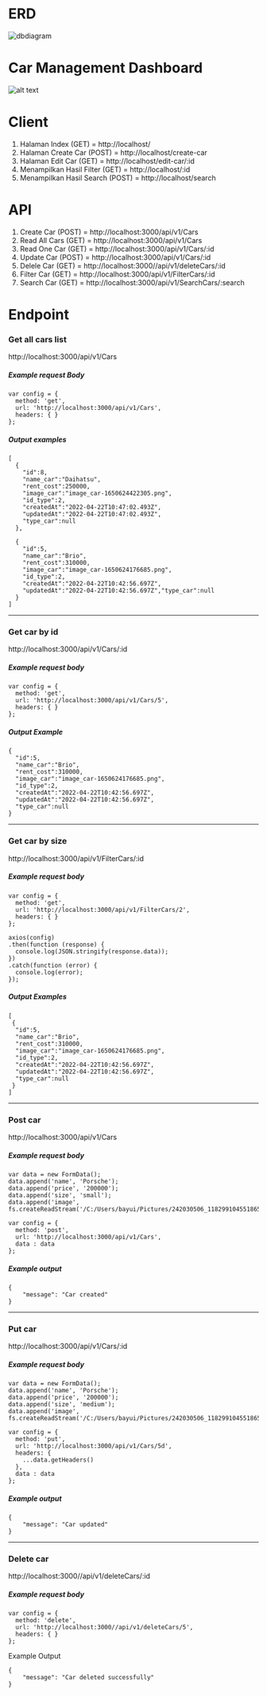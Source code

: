 # ERD 
![dbdiagram](/uploads/a404961f0e6a4c6bf3633860e125b784/dbdiagram.png)

# Car Management Dashboard
![alt text](https://github.com/bayuik/car-management-dashboard/blob/main/ERD/ERD.png)

# Client
1. Halaman Index (GET) = http://localhost/
2. Halaman Create Car (POST) = http://localhost/create-car
3. Halaman Edit Car (GET) = http://localhost/edit-car/:id
4. Menampilkan Hasil Filter (GET) = http://localhost/:id
5. Menampilkan Hasil Search (POST) = http://localhost/search

# API 
1. Create Car (POST) = http://localhost:3000/api/v1/Cars
2. Read All Cars (GET) = http://localhost:3000/api/v1/Cars
3. Read One Car (GET) = http://localhost:3000/api/v1/Cars/:id
4. Update Car (POST) = http://localhost:3000/api/v1/Cars/:id
5. Delele Car (GET) = http://localhost:3000//api/v1/deleteCars/:id
6. Filter Car (GET) = http://localhost:3000/api/v1/FilterCars/:id
7. Search Car (GET) = http://localhost:3000/api/v1/SearchCars/:search


# Endpoint
### Get all cars list
http://localhost:3000/api/v1/Cars

##### Example request Body
```
var config = {
  method: 'get',
  url: 'http://localhost:3000/api/v1/Cars',
  headers: { }
};

```
##### Output examples
```
[
  {
    "id":8,
    "name_car":"Daihatsu",
    "rent_cost":250000,
    "image_car":"image_car-1650624422305.png",
    "id_type":2,
    "createdAt":"2022-04-22T10:47:02.493Z",
    "updatedAt":"2022-04-22T10:47:02.493Z",
    "type_car":null
  },

  {
    "id":5,
    "name_car":"Brio",
    "rent_cost":310000,
    "image_car":"image_car-1650624176685.png",
    "id_type":2,
    "createdAt":"2022-04-22T10:42:56.697Z",
    "updatedAt":"2022-04-22T10:42:56.697Z","type_car":null
  }
]
```

---

### Get car by id
http://localhost:3000/api/v1/Cars/:id


##### Example request body
```
var config = {
  method: 'get',
  url: 'http://localhost:3000/api/v1/Cars/5',
  headers: { }
};

```

##### Output Example
```
{
  "id":5,
  "name_car":"Brio",
  "rent_cost":310000,
  "image_car":"image_car-1650624176685.png",
  "id_type":2,
  "createdAt":"2022-04-22T10:42:56.697Z",
  "updatedAt":"2022-04-22T10:42:56.697Z",
  "type_car":null
}

```
---

### Get car by size
http://localhost:3000/api/v1/FilterCars/:id
##### Example request body
```
var config = {
  method: 'get',
  url: 'http://localhost:3000/api/v1/FilterCars/2',
  headers: { }
};

axios(config)
.then(function (response) {
  console.log(JSON.stringify(response.data));
})
.catch(function (error) {
  console.log(error);
});

```
##### Output Examples
```
[
 {
  "id":5,
  "name_car":"Brio",
  "rent_cost":310000,
  "image_car":"image_car-1650624176685.png",
  "id_type":2,
  "createdAt":"2022-04-22T10:42:56.697Z",
  "updatedAt":"2022-04-22T10:42:56.697Z",
  "type_car":null
 }
]
```
---

### Post car
http://localhost:3000/api/v1/Cars

##### Example request body
```
var data = new FormData();
data.append('name', 'Porsche');
data.append('price', '200000');
data.append('size', 'small');
data.append('image', fs.createReadStream('/C:/Users/bayui/Pictures/242030506_1182991045518652_4803178363987901143_n.jpg'));

var config = {
  method: 'post',
  url: 'http://localhost:3000/api/v1/Cars',
  data : data
};

```
##### Example output
```
{
    "message": "Car created"
}
```
---

### Put car
http://localhost:3000/api/v1/Cars/:id

##### Example request body
```
var data = new FormData();
data.append('name', 'Porsche');
data.append('price', '200000');
data.append('size', 'medium');
data.append('image', fs.createReadStream('/C:/Users/bayui/Pictures/242030506_1182991045518652_4803178363987901143_n.jpg'));

var config = {
  method: 'put',
  url: 'http://localhost:3000/api/v1/Cars/5d',
  headers: { 
    ...data.getHeaders()
  },
  data : data
};

```


##### Example output
```
{
    "message": "Car updated"
}
```

---
### Delete car
http://localhost:3000//api/v1/deleteCars/:id
##### Example request body
```
var config = {
  method: 'delete',
  url: 'http://localhost:3000//api/v1/deleteCars/5',
  headers: { }
};

```

Example Output
```
{
    "message": "Car deleted successfully"
}
```
